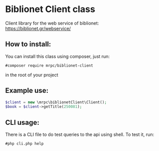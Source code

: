 # Biblionet Client class
Client library for the web service of biblionet: https://biblionet.gr/webservice/

## How to install:
You can install this class using composer, just run:
```
#composer require mrpc/biblionet-client
```
in the root of your project

## Example use:
```php
$client = new \mrpc\biblionetClient\Client();
$book = $client->getTitle(250081);
```

## CLI usage:
There is a CLI file to do test queries to the api using shell. To test it, run:
```
#php cli.php help
```
